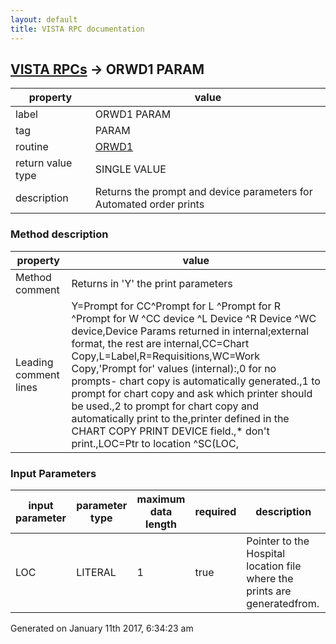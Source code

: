 ```yaml
---
layout: default
title: VISTA RPC documentation
---
```




## [VISTA RPCs](TableOfContent.md) &#8594; ORWD1 PARAM 

 property | value 
--- | --- 
 label | ORWD1 PARAM
 tag | PARAM
 routine | [ORWD1](http://code.osehra.org/dox/Routine_ORWD1_source.html)
 return value type | SINGLE VALUE
 description | Returns the prompt and device parameters for Automated order prints


### Method description

 property | value 
--- | --- 
 Method comment | Returns in 'Y' the print parameters
 Leading comment lines | Y=Prompt for CC^Prompt for L ^Prompt for R ^Prompt for W ^CC device ^L Device ^R Device ^WC device,Device Params returned in internal;external format, the rest are internal,CC=Chart Copy,L=Label,R=Requisitions,WC=Work Copy,'Prompt for' values (internal):,0 for no prompts- chart copy is automatically generated.,1 to prompt for chart copy and ask which printer should be used.,2 to prompt for chart copy and automatically print to the,printer defined in the CHART COPY PRINT DEVICE field.,* don't print.,LOC=Ptr to location ^SC(LOC,

### Input Parameters

| input parameter | parameter type | maximum data length | required | description | 
| --- | --- | --- | --- | --- | 
| LOC | LITERAL | 1 | true | Pointer to the Hospital location file where the prints are generatedfrom. | 




Generated on January 11th 2017, 6:34:23 am